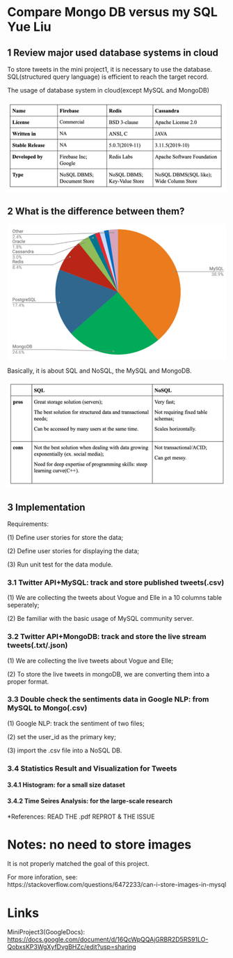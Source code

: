 Compare Mongo DB versus my SQL Yue Liu
===

1 Review major used database systems in cloud 
---

<p> To store tweets in the mini project1, it is necessary to use the database. SQL(structured query language) is efficient to reach the target record. <p> 

<p> The usage of database system in cloud(except MySQL and MongoDB) <p>
 
![All Text](https://github.com/yueyue4737/EC601MiniProject3/blob/master/Img/Product.png)

2 What is the difference between them?
---

![All Text](https://github.com/yueyue4737/EC601MiniProject3/blob/master/Img/Mysql_mongo.png)
<p> Basically, it is about SQL and NoSQL, the MySQL and MongoDB. <p>
  
![All Text](https://github.com/yueyue4737/EC601MiniProject3/blob/master/Img/Concept.png)

3 Implementation
---
<p> Requirements: <p>
<p> (1) Define user stories for store the data; <p>
<p> (2) Define user stories for displaying the data; <p>
<p> (3) Run unit test for the data module. <p>
  
### 3.1 Twitter API+MySQL: track and store published tweets(.csv)
<p> (1) We are collecting the tweets about Vogue and Elle in a 10 columns table seperately; <p>
<p> (2) Be familiar with the basic usage of MySQL community server. <p>
      
### 3.2 Twitter API+MongoDB: track and store the live stream tweets(.txt/.json)
<p> (1) We are collecting the live tweets about Vogue and Elle; <p>
<p> (2) To store the live tweets in mongoDB, we are converting them into a proper format. <p>
      
### 3.3 Double check the sentiments data in Google NLP: from MySQL to Mongo(.csv)
<p> (1) Google NLP: track the sentiment of two files; <p>
<p> (2) set the user_id as the primary key; <p>
<p> (3) import the .csv file into a NoSQL DB. <p>
      
### 3.4 Statistics Result and Visualization for Tweets

#### 3.4.1 Histogram: for a small size dataset

#### 3.4.2 Time Seires Analysis: for the large-scale research

*References: READ THE .pdf REPROT & THE ISSUE

Notes: no need to store images
===

<p> It is not properly matched the goal of this project. <p>
<p> For more inforation, see: https://stackoverflow.com/questions/6472233/can-i-store-images-in-mysql<p>

Links
===

MiniProject3(GoogleDocs):
https://docs.google.com/document/d/16QcWpQQAjGRBR2D5RS91LO-QobxsKP3WgXyfDvgBHZc/edit?usp=sharing
